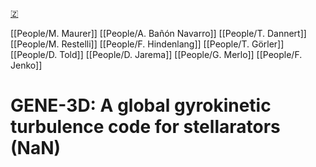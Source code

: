 [🇿](zotero://select/groups/5362326/items/JE5SFTIL)

[[People/M. Maurer]] [[People/A. Bañón Navarro]] [[People/T. Dannert]] [[People/M. Restelli]] [[People/F. Hindenlang]] [[People/T. Görler]] [[People/D. Told]] [[People/D. Jarema]] [[People/G. Merlo]] [[People/F. Jenko]] 
# GENE-3D: A global gyrokinetic turbulence code for stellarators (NaN)

